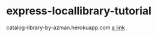 ﻿# express-locallibrary-tutorial
catalog-library-by-azman.herokuapp.com
[a link](https://catalog-library-by-azman.herokuapp.com/)

